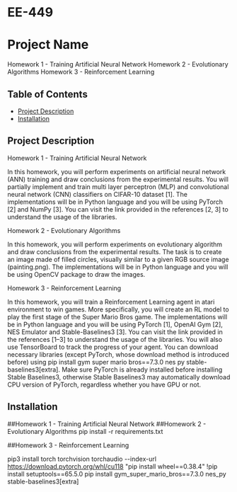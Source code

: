 # EE-449
# Project Name

Homework 1 - Training Artificial Neural Network
Homework 2 - Evolutionary Algorithms
Homework 3 - Reinforcement Learning

## Table of Contents

- [Project Description](#project-description)
- [Installation](#installation)

## Project Description
  Homework 1 - Training Artificial Neural Network

  In this homework, you will perform experiments on artificial neural network (ANN) training and draw
  conclusions from the experimental results. You will partially implement and train multi layer perceptron
  (MLP) and convolutional neural network (CNN) classifiers on CIFAR-10 dataset [1]. The implementations will be in Python language and you will be using PyTorch [2] and NumPy [3]. You can visit the
  link provided in the references [2, 3] to understand the usage of the libraries.

  Homework 2 - Evolutionary Algorithms
  
  In this homework, you will perform experiments on evolutionary algorithm and draw conclusions from
  the experimental results. The task is to create an image made of filled circles, visually similar to a given
  RGB source image (painting.png).
  The implementations will be in Python language and you will be using OpenCV package to draw the
  images. 

  Homework 3 - Reinforcement Learning
  
  In this homework, you will train a Reinforcement Learning agent in atari environment to win games.
  More specifically, you will create an RL model to play the first stage of the Super Mario Bros game. The
  implementations will be in Python language and you will be using PyTorch [1], OpenAI Gym [2], NES
  Emulator and Stable-Baselines3 [3]. You can visit the link provided in the references [1–3] to understand
  the usage of the libraries. You will also use TensorBoard to track the progress of your agent. You
  can download necessary libraries (except PyTorch, whose download method is introduced before) using
  pip install gym super mario bros==7.3.0 nes py stable-baselines3[extra]. Make sure PyTorch
  is already installed before installing Stable Baselines3, otherwise Stable Baselines3 may automatically
  download CPU version of PyTorch, regardless whether you have GPU or not.


## Installation
  ##Homework 1 - Training Artificial Neural Network
  ##Homework 2 - Evolutionary Algorithms
  pip install -r requirements.txt
  
  
  ##Homework 3 - Reinforcement Learning
  
  pip3 install torch torchvision torchaudio --index-url https://download.pytorch.org/whl/cu118
  "pip install wheel==0.38.4"
  !pip install setuptools==65.5.0 
  pip install gym_super_mario_bros==7.3.0 nes_py stable-baselines3[extra]

